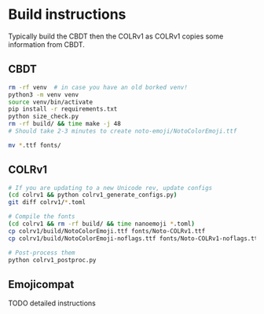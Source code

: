 # Build instructions

Typically build the CBDT then the COLRv1 as COLRv1 copies some information from CBDT.

## CBDT

```bash
rm -rf venv  # in case you have an old borked venv!
python3 -m venv venv
source venv/bin/activate
pip install -r requirements.txt
python size_check.py
rm -rf build/ && time make -j 48
# Should take 2-3 minutes to create noto-emoji/NotoColorEmoji.ttf

mv *.ttf fonts/
```

## COLRv1

```bash
# If you are updating to a new Unicode rev, update configs
(cd colrv1 && python colrv1_generate_configs.py)
git diff colrv1/*.toml

# Compile the fonts
(cd colrv1 && rm -rf build/ && time nanoemoji *.toml)
cp colrv1/build/NotoColorEmoji.ttf fonts/Noto-COLRv1.ttf
cp colrv1/build/NotoColorEmoji-noflags.ttf fonts/Noto-COLRv1-noflags.ttf

# Post-process them
python colrv1_postproc.py
```

## Emojicompat

TODO detailed instructions